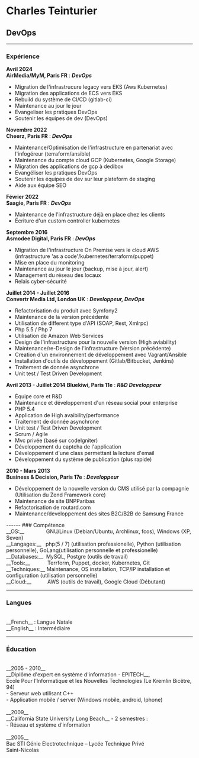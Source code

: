# Charles Teinturier

## DevOps

------
### Expérience
__Avril 2024__ <br>
__AirMedia/MyM, Paris FR__
: __*DevOps*__

- Migration de l'infrastrucure legacy vers EKS (Aws Kubernetes)
- Migration des applications de ECS vers EKS
- Rebuild du système de CI/CD (gitlab-ci)
- Maintenance au jour le jour
- Evangeliser les pratiques DevOps
- Soutenir les équipes de dev (DevOps)

__Novembre 2022__ <br>
__Cheerz, Paris FR__
: __*DevOps*__

- Maintenance/Optimisation de l'infrastructure en partenariat avec l'infogéreur (terraform/ansible)
- Maintenance du compte cloud GCP (Kubernetes, Google Storage)
- Migration des applications de gcp à dedibox
- Evangéliser les pratiques DevOps
- Soutenir les équipes de dev sur leur plateform de staging
- Aide aux équipe SEO

__Février 2022__ <br>
__Saagie, Paris FR__
: __*DevOps*__

- Maintenance de l'infrastructure déjà en place chez les clients
- Écriture d'un custom controller kubernetes

__Septembre 2016__ <br>
__Asmodee Digital, Paris FR__
: __*DevOps*__

- Migration de l'infrastructure On Premise vers le cloud AWS
  (infrastructure 'as a code'/kubernetes/terraform/puppet)
- Mise en place du monitoring
- Maintenance au jour le jour (backup, mise à jour, alert)
- Management du réseau des locaux
- Relais cyber-sécurité

__Juillet 2014 - Juillet 2016__ <br>
__Convertr Media Ltd, London UK__
: __*Developpeur, DevOps*__

- Refactorisation du produit avec Symfony2
- Maintenance de la version précédente
- Utilisation de different type d'API (SOAP, Rest, Xmlrpc)
- Php 5.5 / Php 7
- Utilisation de Amazon Web Services
- Design de l'infrastructure pour la nouvelle version (High aviability)
- Maintenance/re-Design de l'infrastructure (Version précédente)
- Creation d'un environnement de  développement avec Vagrant/Ansible
- Installation d'outils de  développement (Gitlab/Bitbucket, Jenkins)
- Traitement de donnée asynchrone
- Unit test / Test Driven Development

__Avril 2013 - Juillet 2014__
__Bluekiwi, Paris 11e__
: __*R&D Developpeur*__

- Équipe core et R&D
- Maintenance et développement d'un réseau social pour enterprise
- PHP 5.4
- Application de High avaibility/performance
- Traitement de donnée asynchrone
- Unit test / Test Driven Development
- Scrum / Agile
- Mvc privée (bas&eacute; sur codeIgniter)
- Développement du captcha de l'application
- Développement d'une class permettant la lecture d'email
- Développement du système de publication (plus rapide)


__2010 - Mars 2013__ <br>
__Business & Decision, Paris 17e__
: __*Developpeur*__

- Développement de la nouvelle version du CMS utilisé par la compagnie
(Utilisation du Zend Framework core)<br>
- Maintenance de site BNPParibas
- Refactorisation de routard.com
- Maintenance/developpement des sites B2C/B2B de Samsung France

<div style="page-break-after: always;"></div>
------
### Compétence
<br>
__OS:__&nbsp;&nbsp;&nbsp;&nbsp;&nbsp;&nbsp;&nbsp;&nbsp;&nbsp;&nbsp;&nbsp;&nbsp;&nbsp;&nbsp;&nbsp;GNU/Linux (Debian/Ubuntu, Archlinux, fcos), Windows (XP, Seven)<br>
__Langages:__&nbsp;&nbsp;&nbsp;php(5 / 7)
(utilisation professionelle), Python (utilisation personnelle), GoLang(utilisation personnelle et professionelle)<br>
__Databases:__&nbsp;&nbsp;MySQL, Postgre (outils de travail)<br>
__Tools:__&nbsp;&nbsp;&nbsp;&nbsp;&nbsp;&nbsp;&nbsp;&nbsp;&nbsp;&nbsp;&nbsp;&nbsp;Terrform, Puppet, docker, Kubernetes, Git<br>
__Techniques:__&nbsp;Maintenance, OS installation, TCP/IP installation et
configuration (utilisation personnelle)<br>
__Cloud:__&nbsp;&nbsp;&nbsp;&nbsp;&nbsp;&nbsp;&nbsp;&nbsp;&nbsp;&nbsp;&nbsp;AWS (outils de travail), Google Cloud (Débutant)

------

### Langues
<br>
__French__ : Langue Natale<br>
__English__ : Intermédiaire<br>

-------

### Éducation
<br>
  __2005 - 2010__ <br>
__Diplôme d'expert en système d'information - EPITECH__,<br>Ecole
Pour l’Informatique et les Nouvelles Technologies (Le
Kremlin Bicêtre, 94)<br>
- Serveur web utilisant C++<br>
- Application mobile / server (Windows mobile,
android, Iphone)<br><br>
  __2009__ <br>
  __California State University Long Beach__ - 2 semestres :<br>
- Réseau et système d'information<br><br>
  __2005__ <br>
  Bac STI Génie Electrotechnique – Lycée Technique Privé<br>
Saint-Nicolas
